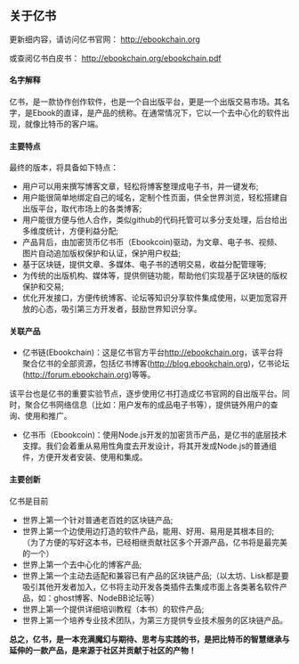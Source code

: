 ## 关于亿书

更新细内容，请访问亿书官网： http://ebookchain.org

或查阅亿书白皮书： http://ebookchain.org/ebookchain.pdf

#### 名字解释

亿书，是一款协作创作软件，也是一个自出版平台，更是一个出版交易市场。其名字，是Ebook的直译，是产品的统称。在通常情况下，它以一个去中心化的软件出现，就像比特币的客户端。

#### 主要特点

最终的版本，将具备如下特点：

* 用户可以用来撰写博客文章，轻松将博客整理成电子书，并一键发布;
* 用户能很简单地绑定自己的域名，定制个性页面，供全世界浏览，轻松搭建自出版平台，取代市场上的各类博客;
* 用户能很方便与他人合作，类似github的代码托管可以多分支处理，后台给出多维度统计，方便利益分配;
* 产品背后，由加密货币亿书币（Ebookcoin)驱动，为文章、电子书、视频、图片自动追加版权保护和认证，保护用户权益;
* 基于区块链，提供文章、多媒体、电子书的透明交易，收益分配管理等;
* 为传统的出版机构、媒体等，提供侧链功能，帮助他们实现基于区块链的版权保护和交易;
* 优化开发接口，方便传统博客、论坛等知识分享软件集成使用，以更加宽容开放的心态，吸引第三方开发者，鼓励世界知识分享。

#### 关联产品

* 亿书链(Ebookchain)：这是亿书官方平台<http://ebookchain.org>，该平台将聚合亿书的全部资源，包括亿书博客(<http://blog.ebookchain.org>)，亿书论坛(<http://forum.ebookchain.org>)等等。

该平台也是亿书的重要实验节点，逐步使用亿书打造成亿书官网的自出版平台。同时，聚合亿书网络信息（比如：用户发布的成品电子书等），提供链外用户的查询、使用和推广。

* 亿书币（Ebookcoin)：使用Node.js开发的加密货币产品，是亿书的底层技术支撑。我们会着重从易用性角度去开发设计，将其开发成Node.js的普通组件，方便开发者安装、使用和集成。

#### 主要创新

亿书是目前

* 世界上第一个针对普通老百姓的区块链产品;
* 世界上第一个边使用边打造的软件产品，能用、好用、易用是其根本目的;（为了方便的写好这本书，已经相继贡献社区多个开源产品，亿书将是最完美的一个）
* 世界上第一个去中心化的博客产品;
* 世界上第一个主动去适配和兼容已有产品的区块链产品;（以太坊、Lisk都是要吸引其他开发者加入，亿书将主动开发各类插件去集成市面上各类著名软件产品，如：ghost博客、NodeBB论坛等）
* 世界上第一个提供详细培训教程（本书）的软件产品;
* 世界上第一个培养专业技术团队，为第三方提供专业技术服务的区块链产品。

**总之，亿书，是一本充满魔幻与期待、思考与实践的书，是把比特币的智慧继承与延伸的一款产品，是来源于社区并贡献于社区的产物！**
